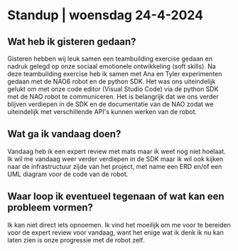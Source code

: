 # Standup | woensdag 24-4-2024

## Wat heb ik gisteren gedaan?

Gisteren hebben wij leuk samen een teambuilding exercise gedaan en nadruk gelegd op onze sociaal emotionele ontwikkeling (soft skills). Na deze teambuilding exercise heb ik samen met Ana en Tyler experimenten gedaan met de NAO6 robot en de python SDK. Het was ons uiteindelijk gelukt om met onze code editor (Visual Studio Code) via de python SDK met de NAO robot te communiceren. Het is belangrijk dat we ons verder blijven verdiepen in de SDK en de documentatie van de NAO zodat we uiteindelijk met verschillende API's kunnen werken van de robot.

## Wat ga ik vandaag doen?

Vandaag heb ik een expert review met mats maar ik weet nog niet hoelaat. Ik wil me vandaag weer verder verdiepen in de SDK maar ik wil ook kijken naar de infrastructuur zijde van het project, met name een ERD en/of een UML diagram voor de code van de robot.

## Waar loop ik eventueel tegenaan of wat kan een probleem vormen?

Ik kan niet direct iets opnoemen. Ik vind het moeilijk om me voor te bereiden voor de expert review voor vandaag, want het enige wat ik denk ik nu kan laten zien is onze progressie met de robot zelf.